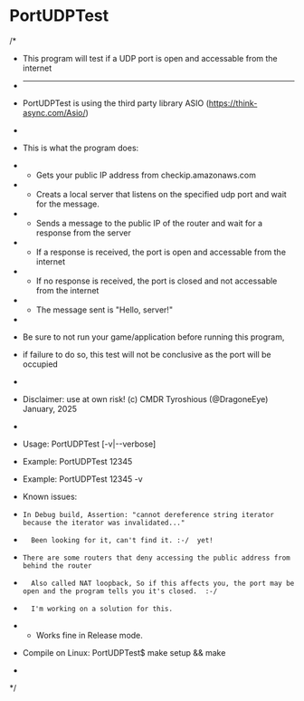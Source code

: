 # PortUDPTest
/*
* This program will test if a UDP port is open and accessable from the internet
* -----------------------------------------------------------------------------
* PortUDPTest is using the third party library ASIO (https://think-async.com/Asio/)
* 
* This is what the program does:
* - Gets your public IP address from checkip.amazonaws.com
* - Creats a local server that listens on the specified udp port and wait for the message.
* - Sends a message to the public IP of the router and wait for a response from the server
* - If a response is received, the port is open and accessable from the internet
* - If no response is received, the port is closed and not accessable from the internet
* - The message sent is "Hello, server!"
* 
* Be sure to not run your game/application before running this program,
* if failure to do so, this test will not be conclusive as the port will be occupied
* 
*   Disclaimer: use at own risk!    (c) CMDR Tyroshious (@DragoneEye) January, 2025
*
* Usage: PortUDPTest <port> [-v|--verbose]
* Example: PortUDPTest 12345
* Example: PortUDPTest 12345 -v

*   Known issues:
*     In Debug build, Assertion: "cannot dereference string iterator because the iterator was invalidated..." 
*       Been looking for it, can't find it. :-/  yet!
*     There are some routers that deny accessing the public address from behind the router
*       Also called NAT loopback, So if this affects you, the port may be open and the program tells you it's closed.  :-/
*       I'm working on a solution for this.

*   - Works fine in Release mode.


* Compile on Linux:  PortUDPTest$ make setup && make
* 
*/
